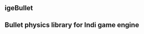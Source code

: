 igeBullet
--------

Bullet physics library for Indi game engine
-------------------------------------------------------------

